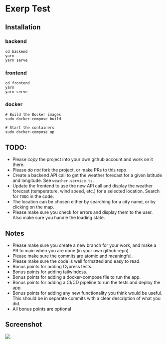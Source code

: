 # Exerp Test

## Installation

### backend

    cd backend
    yarn
    yarn serve

### frontend

    cd frontend
    yarn
    yarn serve

### docker
    
    # Build the Docker images
    sudo docker-compose build

    # Start the containers
    sudo docker-compose up

## TODO:

- Please *copy* the project into your own github account and work on it there.
- Please *do not* fork the project, or make PRs to this repo.
- Create a backend API call to get the weather forecast for a given latitude and longitude. See `weather.service.ts`.
- Update the frontend to use the new API call and display the weather forecast (temperature, wind speed, etc.) for a selected location. Search for `TODO` in the code.
- The location can be chosen either by searching for a city name, or by clicking on the map.
- Please make sure you check for errors and display them to the user. Also make sure you handle the loading state.

## Notes

- Please make sure you create a new branch for your work, and make a PR to main when you are done (in your own github repo).
- Please make sure the commits are atomic and meaningful.
- Please make sure the code is well formatted and easy to read.
- Bonus points for adding Cypress tests.
- Bonus points for adding tailwindcss.
- Bonus points for adding a docker-compose file to run the app.
- Bonus points for adding a CI/CD pipeline to run the tests and deploy the app.
- Bonus points for adding any new functionality you think would be useful. This should be in separate commits with a clear description of what you did.
- All bonus points are optional

## Screenshot

![](screenshot.png)